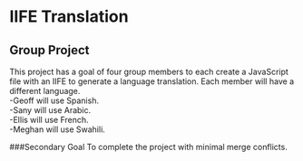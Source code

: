 # IIFE Translation 
## Group Project
This project has a goal of four group members to each create a JavaScript file with an IIFE to generate a language translation. Each member will have a different language. 
<br>
-Geoff will use Spanish.
<br>
-Sany will use Arabic.
<br>
-Ellis will use French.
<br>
-Meghan will use Swahili.

###Secondary Goal 
To complete the project with minimal merge conflicts. 